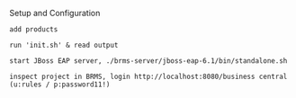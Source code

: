 Setup and Configuration

    add products

    run 'init.sh' & read output

    start JBoss EAP server, ./brms-server/jboss-eap-6.1/bin/standalone.sh

    inspect project in BRMS, login http://localhost:8080/business central (u:rules / p:password11!)


